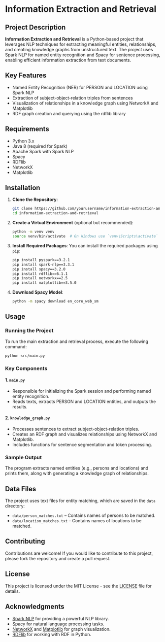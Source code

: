 # Information Extraction and Retrieval

## Project Description

**Information Extraction and Retrieval** is a Python-based project that leverages NLP techniques for extracting meaningful entities, relationships, and creating knowledge graphs from unstructured text. The project uses Spark NLP for named entity recognition and Spacy for sentence processing, enabling efficient information extraction from text documents.

## Key Features

- Named Entity Recognition (NER) for PERSON and LOCATION using Spark NLP
- Extraction of subject-object-relation triples from sentences
- Visualization of relationships in a knowledge graph using NetworkX and Matplotlib
- RDF graph creation and querying using the rdflib library

## Requirements

- Python 3.x
- Java 8 (required for Spark)
- Apache Spark with Spark NLP
- Spacy
- RDFlib
- NetworkX
- Matplotlib

## Installation

1. **Clone the Repository**:
   ```bash
   git clone https://github.com/yourusername/information-extraction-and-retrieval.git
   cd information-extraction-and-retrieval
   ```

2. **Create a Virtual Environment** (optional but recommended):
   ```bash
   python -m venv venv
   source venv/bin/activate  # On Windows use `venv\Scripts\activate`
   ```

3. **Install Required Packages**:
   You can install the required packages using `pip`:
   ```bash
   pip install pyspark==3.2.1
   pip install spark-nlp==3.3.1
   pip install spacy==3.2.0
   pip install rdflib==6.1.1
   pip install networkx==2.5
   pip install matplotlib==3.5.0
   ```

4. **Download Spacy Model**:
   ```bash
   python -m spacy download en_core_web_sm
   ```

## Usage

### Running the Project

To run the main extraction and retrieval process, execute the following command:

```bash
python src/main.py
```

### Key Components

#### 1. `main.py`
- Responsible for initializing the Spark session and performing named entity recognition.
- Reads texts, extracts PERSON and LOCATION entities, and outputs the results.

#### 2. `knowledge_graph.py`
- Processes sentences to extract subject-object-relation triples.
- Creates an RDF graph and visualizes relationships using NetworkX and Matplotlib.
- Includes functions for sentence segmentation and token processing.

### Sample Output

The program extracts named entities (e.g., persons and locations) and prints them, along with generating a knowledge graph of relationships. 

## Data Files

The project uses text files for entity matching, which are saved in the `data` directory:

- `data/person_matches.txt` – Contains names of persons to be matched.
- `data/location_matches.txt` – Contains names of locations to be matched.

## Contributing

Contributions are welcome! If you would like to contribute to this project, please fork the repository and create a pull request.

## License

This project is licensed under the MIT License - see the [LICENSE](LICENSE) file for details.

## Acknowledgments

- [Spark NLP](https://nlp.johnsnowlabs.com/) for providing a powerful NLP library.
- [Spacy](https://spacy.io/) for natural language processing tasks.
- [NetworkX](https://networkx.org/) and [Matplotlib](https://matplotlib.org/) for graph visualization.
- [RDFlib](https://rdflib.readthedocs.io/) for working with RDF in Python.
```
